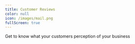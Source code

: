```yaml
---
title: Customer Reviews
color: null
icon: /images/mail.png
fullScreen: true
---
```

Get to know what your customers perception of your business